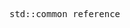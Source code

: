 <section>
<div class="hl-block huge-text">
<pre>std::common_reference</pre>
</div>
</section>

<section data-background-image="images/dont-explain-it.png" data-background-size="700px"></section>